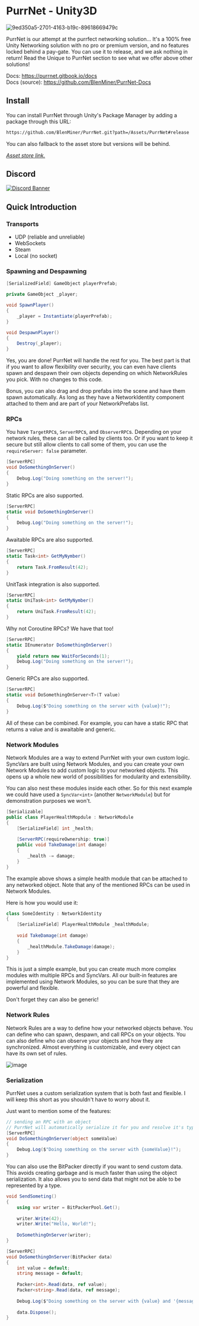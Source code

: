 # PurrNet - Unity3D

![9ed350a5-2701-4163-b19c-89618669479c](https://github.com/user-attachments/assets/25cdde72-47d3-4510-ba82-7348b8dba792)

PurrNet is our attempt at the purrfect networking solution... It's a 100% free Unity Networking solution with no pro or premium version, and no features locked behind a pay-gate.
You can use it to release, and we ask nothing in return! Read the Unique to PurrNet section to see what we offer above other solutions!

Docs: https://purrnet.gitbook.io/docs  
Docs (source): https://github.com/BlenMiner/PurrNet-Docs

## Install

You can install PurrNet through Unity's Package Manager by adding a package through this URL:

```bash
https://github.com/BlenMiner/PurrNet.git?path=/Assets/PurrNet#release
```

You can also fallback to the asset store but versions will be behind.

[*Asset store link.*](https://assetstore.unity.com/packages/tools/network/purrnet-297320)

## Discord

<a href="https://discord.gg/HnNKdkq9ta" target="_blank">
    <img src="https://discord.com/api/guilds/1288872904272121957/widget.png?style=banner2" alt="Discord Banner">
</a>

## Quick Introduction

### Transports

- UDP (reliable and unreliable)
- WebSockets
- Steam
- Local (no socket)

### Spawning and Despawning

```csharp
[SerializedField] GameObject playerPrefab;

private GameObject _player;

void SpawnPlayer()
{
    _player = Instantiate(playerPrefab);
}

void DespawnPlayer()
{
    Destroy(_player);
}

```

Yes, you are done! PurrNet will handle the rest for you.
The best part is that if you want to allow flexibility over security, you can even have clients spawn and despawn their own objects depending on which NetworkRules you pick.
With no changes to this code.

Bonus, you can also drag and drop prefabs into the scene and have them spawn automatically.
As long as they have a NetworkIdentity component attached to them and are part of your NetworkPrefabs list.

### RPCs

You have `TargetRPC`s, `ServerRPC`s, and `ObserverRPC`s.
Depending on your network rules, these can all be called by clients too.
Or if you want to keep it secure but still allow clients to call some of them, you can use the `requireServer: false` parameter.

```csharp
[ServerRPC]
void DoSomethingOnServer()
{
    Debug.Log("Doing something on the server!");
}
```

Static RPCs are also supported.

```csharp
[ServerRPC]
static void DoSomethingOnServer()
{
    Debug.Log("Doing something on the server!");
}
```

Awaitable RPCs are also supported.

```csharp
[ServerRPC]
static Task<int> GetMyNymber()
{
    return Task.FromResult(42);
}
```

UnitTask integration is also supported.

```csharp
[ServerRPC]
static UniTask<int> GetMyNymber()
{
    return UniTask.FromResult(42);
}
```

Why not Coroutine RPCs? We have that too!

```csharp
[ServerRPC]
static IEnumerator DoSomethingOnServer()
{
    yield return new WaitForSeconds(1);
    Debug.Log("Doing something on the server!");
}
```

Generic RPCs are also supported.

```csharp
[ServerRPC]
static void DoSomethingOnServer<T>(T value)
{
    Debug.Log($"Doing something on the server with {value}!");
}
```

All of these can be combined. For example, you can have a static RPC that returns a value and is awaitable and generic.

### Network Modules

Network Modules are a way to extend PurrNet with your own custom logic.
SyncVars are built using Network Modules, and you can create your own Network Modules to add custom logic to your networked objects.
This opens up a whole new world of possibilities for modularity and extensibility.

You can also nest these modules inside each other.
So for this next example we could have used a `SyncVar<int>` (another `NetworkModule`) but for demonstration purposes we won't.

```csharp
[Serializable]
public class PlayerHealthMopdule : NetworkModule
{
    [SerializeField] int _health;
    
    [ServerRPC(requireOwnership: true)]
    public void TakeDamage(int damage)
    {
        _health -= damage;
    }
}
```

The example above shows a simple health module that can be attached to any networked object.
Note that any of the mentioned RPCs can be used in Network Modules.

Here is how you would use it:

```csharp
class SomeIdentity : NetworkIdentity
{
    [SerializeField] PlayerHealthModule _healthModule;
    
    void TakeDamage(int damage)
    {
        _healthModule.TakeDamage(damage);
    }
}
```

This is just a simple example, but you can create much more complex modules with multiple RPCs and SyncVars.
All our built-in features are implemented using Network Modules, so you can be sure that they are powerful and flexible.

Don't forget they can also be generic!

### Network Rules

Network Rules are a way to define how your networked objects behave.
You can define who can spawn, despawn, and call RPCs on your objects.
You can also define who can observe your objects and how they are synchronized.
Almost everything is customizable, and every object can have its own set of rules.

![image](https://github.com/user-attachments/assets/aa702bc4-ad6b-4cd4-841b-700d21f28d3e)

### Serialization

PurrNet uses a custom serialization system that is both fast and flexible.
I will keep this short as you shouldn't have to worry about it.

Just want to mention some of the features:

```csharp
// sending an RPC with an object
// PurrNet will automatically serialize it for you and resolve it's type
[ServerRPC]
void DoSomethingOnServer(object someValue)
{
    Debug.Log($"Doing something on the server with {someValue}!");
}
```

You can also use the BitPacker directly if you want to send custom data.
This avoids creating garbage and is much faster than using the object serialization.
It also allows you to send data that might not be able to be represented by a type.

```csharp
void SendSometing()
{
    using var writer = BitPackerPool.Get();
    
    writer.Write(42);
    writer.Write("Hello, World!");
    
    DoSomethingOnServer(writer);
}

[ServerRPC]
void DoSomethingOnServer(BitPacker data)
{
    int value = default;
    string message = default;
    
    Packer<int>.Read(data, ref value);
    Packer<string>.Read(data, ref message);
    
    Debug.Log($"Doing something on the server with {value} and '{message}'!");
    
    data.Dispose();
}
```
